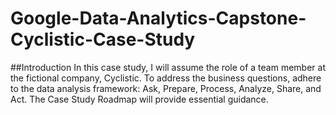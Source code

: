 # Google-Data-Analytics-Capstone-Cyclistic-Case-Study

##Introduction
In this case study, I will assume the role of a team member at the fictional company, Cyclistic. To address the business questions, adhere to the data analysis framework: Ask, Prepare, Process, Analyze, Share, and Act. The Case Study Roadmap will provide essential guidance.
